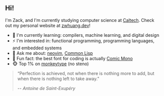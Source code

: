 ## Hi!

I'm Zack, and I'm currently studying computer science at [Caltech](https://www.caltech.edu/). Check out my personal website at [zwhuang.dev](https://zwhuang.dev)!

- :seedling: I'm currently learning: compilers, machine learning, and digital design
- :zap: I'm interested in: functional programming, programming languages, and embedded systems
- :eyes: Ask me about: [neovim](https://neovim.io/), [Common Lisp](https://lisp-lang.org/)
- :frog: Fun fact: the best font for coding is actually [Comic Mono](https://dtinth.github.io/comic-mono-font/)
- :monkey_face: Top 1% on [monkeytype](https://monkeytype.com/profile/zack466) (no steno)

> “Perfection is achieved, not when there is nothing more to add, but when there is nothing left to take away."
> 
> -- <cite>Antoine de Saint-Exupéry</cite>

<!--
**zack466/zack466** is a ✨ _special_ ✨ repository because its `README.md` (this file) appears on your GitHub profile.

Here are some ideas to get you started:

- 🔭 I’m currently working on ...
- 🌱 I’m currently learning ...
- 👯 I’m looking to collaborate on ...
- 🤔 I’m looking for help with ...
- 💬 Ask me about ...
- 📫 How to reach me: ...
- 😄 Pronouns: ...
- ⚡ Fun fact: ...
-->
